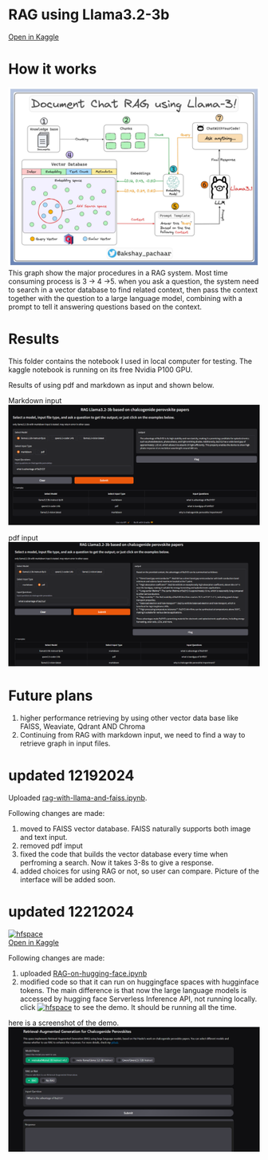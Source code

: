 # RAG using Llama3.2-3b

[Open in Kaggle](https://www.kaggle.com/code/haoleihui/cp-rag-llms)
# How it works

[![theory](RAG_theory.png)](https://x.com/akshay_pachaar/status/1816088897505615925)
This graph show the major procedures in a RAG system. Most time consuming process is 3 -> 4 ->5. when you ask a question, the system need to search in a vector database to find related context, then pass the context together with the question to a large language model, combining with a prompt to tell it answering questions based on the context.
# Results
This folder contains the notebook I used in local computer for testing. The kaggle notebook is running on its free Nvidia P100 GPU.

Results of using pdf and markdown as input and shown below.

Markdown input
![md](RAG-md.PNG)

pdf input
![md](RAG-pdf.PNG)

# Future plans
1. higher performance retrieving by using other vector data base like FAISS, Weaviate, Qdrant AND Chroma
2. Continuing from RAG with markdown input, we need to find a way to retrieve graph in input files.

# updated 12192024

Uploaded [rag-with-llama-and-faiss.ipynb](./rag-with-llama-and-faiss.ipynb). 

Following changes are made:

1. moved to FAISS vector database. FAISS naturally supports both image and text input.
2. removed pdf imput
3. fixed the code that builds the vector database every time when perfroming a search. Now it takes 3-8s to give a response.
4. added choices for using RAG or not, so user can compare. Picture of the interface will be added soon.

# updated 12212024
[![hfspace](https://img.shields.io/badge/🤗-Space%20demo-yellow)](https://huggingface.co/spaces/holyhigh666/RAG-chalcogenide-perovskite)  
[Open in Kaggle](https://www.kaggle.com/code/haoleihui/huggingface-website-successful)

Following changes are made:
1. uploaded [RAG-on-hugging-face.ipynb](RAG-on-hugging-face.ipynb)
2. modified code so that it can run on huggingface spaces with hugginface tokens. The main difference is that now the large language models is accessed by hugging face Serverless Inference API, not running locally. click [![hfspace](https://img.shields.io/badge/🤗-Space%20demo-yellow)](https://huggingface.co/spaces/holyhigh666/RAG-chalcogenide-perovskite) to see the demo. It should be running all the time.

here is a screenshot of the demo.
![demo](huggingface_demo.png)


